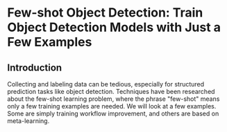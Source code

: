 # Few-shot Object Detection: Train Object Detection Models with Just a Few Examples

## Introduction

Collecting and labeling data can be tedious, especially for structured prediction tasks like object detection. Techniques have been researched about the few-shot learning problem, where the phrase "few-shot" means only a few training examples are needed. We will look at a few examples. Some are simply training workflow improvement, and others are based on meta-learning.
